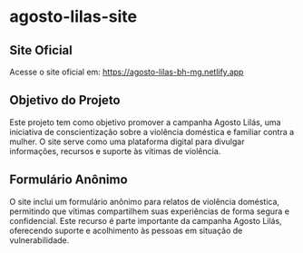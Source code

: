 # agosto-lilas-site

## Site Oficial

Acesse o site oficial em: https://agosto-lilas-bh-mg.netlify.app

## Objetivo do Projeto

Este projeto tem como objetivo promover a campanha Agosto Lilás, uma iniciativa de conscientização sobre a violência doméstica e familiar contra a mulher. O site serve como uma plataforma digital para divulgar informações, recursos e suporte às vítimas de violência.

## Formulário Anônimo

O site inclui um formulário anônimo para relatos de violência doméstica, permitindo que vítimas compartilhem suas experiências de forma segura e confidencial. Este recurso é parte importante da campanha Agosto Lilás, oferecendo suporte e acolhimento às pessoas em situação de vulnerabilidade.
